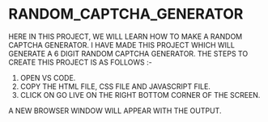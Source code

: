 # RANDOM_CAPTCHA_GENERATOR

HERE IN THIS PROJECT, WE WILL LEARN HOW TO MAKE A RANDOM CAPTCHA GENERATOR. I HAVE MADE THIS PROJECT WHICH WILL GENERATE A 6 DIGIT RANDOM CAPTCHA GENERATOR.
THE STEPS TO CREATE THIS PROJECT IS AS FOLLOWS :-
1) OPEN VS CODE.
2) COPY THE HTML FILE, CSS FILE AND JAVASCRIPT FILE.
3) CLICK ON GO LIVE ON THE RIGHT BOTTOM CORNER OF THE SCREEN.

 A NEW BROWSER WINDOW WILL APPEAR WITH THE OUTPUT.
